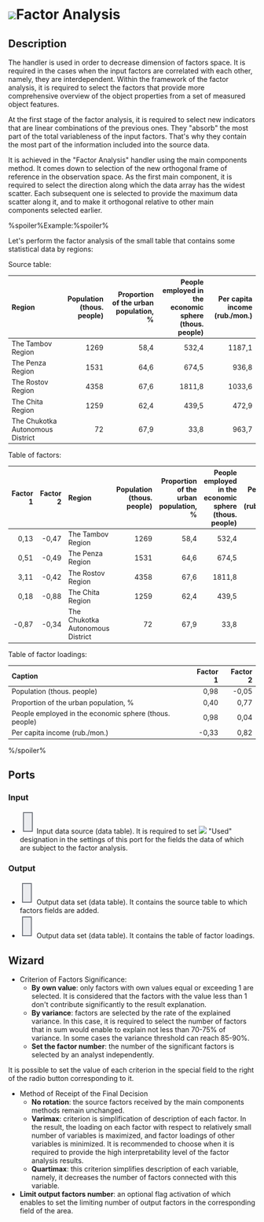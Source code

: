 # ![ ](../../images/icons/components/factor-analysis_default.svg)Factor Analysis

## Description

The handler is used in order to decrease dimension of factors space. It is required in the cases when the input factors are correlated with each other, namely, they are interdependent. Within the framework of the factor analysis, it is required to select the factors that provide more comprehensive overview of the object properties from a set of measured object features.

At the first stage of the factor analysis, it is required to select new indicators that are linear combinations of the previous ones. They "absorb" the most part of the total variableness of the input factors. That's why they contain the most part of the information included into the source data.

It is achieved in the "Factor Analysis" handler using the main components method. It comes down to selection of the new orthogonal frame of reference in the observation space. As the first main component, it is required to select the direction along which the data array has the widest scatter. Each subsequent one is selected to provide the maximum data scatter along it, and to make it orthogonal relative to other main components selected earlier.

%spoiler%Example:%spoiler%

Let's perform the factor analysis of the small table that contains some statistical data by regions:

Source table:

| Region | Population (thous. people) | Proportion of the urban population, % | People employed in the economic sphere (thous. people) | Per capita income (rub./mon.) |
| :-------- | --------: | --------: | --------: | --------: |
| The Tambov Region | 1269 | 58,4 | 532,4 | 1187,1 |
| The Penza Region | 1531 | 64,6 | 674,5 | 936,8 |
| The Rostov Region | 4358 | 67,6 | 1811,8 | 1033,6 |
| The Chita Region | 1259 | 62,4 | 439,5 | 472,9 |
| The Chukotka Autonomous District | 72 | 67,9 | 33,8 | 963,7 |

Table of factors:

| Factor 1 | Factor 2 | Region | Population (thous. people) | Proportion of the urban population, % | People employed in the economic sphere (thous. people) | Per capita income (rub./mon.) |
| -------------: | -------------: | :------------ | ------------------------------------: | ---------------------------------------------------: | ------------------------------------------------------: | ----------------------------------------------------: |
| 0,13 | -0,47 | The Tambov Region | 1269 | 58,4 | 532,4 | 1187,1 |
| 0,51 | -0,49 | The Penza Region | 1531 | 64,6 | 674,5 | 936,8 |
| 3,11 | -0,42 | The Rostov Region | 4358 | 67,6 | 1811,8 | 1033,6 |
| 0,18 | -0,88 | The Chita Region | 1259 | 62,4 | 439,5 | 472,9 |
| -0,87 | -0,34 | The Chukotka Autonomous District | 72 | 67,9 | 33,8 | 963,7 |

Table of factor loadings:

| Caption | Factor 1 | Factor 2 |
| :---------- | -------------: | -------------: |
| Population (thous. people) | 0,98 | -0,05 |
| Proportion of the urban population, % | 0,40 | 0,77 |
| People employed in the economic sphere (thous. people) | 0,98 | 0,04 |
| Per capita income (rub./mon.) | -0,33 | 0,82 |

%/spoiler%

## Ports

### Input

* ![ ](../../images/icons/app/node/ports/inputs/table_inactive.svg) Input data source (data table). It is required to set ![ ](../../images/icons/usage-types/active_default.svg) "Used" designation in the settings of this port for the fields the data of which are subject to the factor analysis.

### Output

* ![ ](../../images/icons/app/node/ports/outputs/table_inactive.svg) Output data set (data table). It contains the source table to which factors fields are added.
* ![ ](../../images/icons/app/node/ports/outputs/table_inactive.svg) Output data set (data table). It contains the table of factor loadings.

## Wizard

* Criterion of Factors Significance:
   * **By own value**: only factors with own values equal or exceeding 1 are selected. It is considered that the factors with the value less than 1 don't contribute significantly to the result explanation.
   * **By variance**: factors are selected by the rate of the explained variance. In this case, it is required to select the number of factors that in sum would enable to explain not less than 70-75% of variance. In some cases the variance threshold can reach 85-90%.
   * **Set the factor number**: the number of the significant factors is selected by an analyst independently.

It is possible to set the value of each criterion in the special field to the right of the radio button corresponding to it.

* Method of Receipt of the Final Decision
   * **No rotation**: the source factors received by the main components methods remain unchanged.
   * **Varimax**: criterion is simplification of description of each factor. In the result, the loading on each factor with respect to relatively small number of variables is maximized, and factor loadings of other variables is minimized. It is recommended to choose when it is required to provide the high interpretability level of the factor analysis results.
   * **Quartimax**: this criterion simplifies description of each variable, namely, it decreases the number of factors connected with this variable.
* **Limit output factors number**: an optional flag activation of which enables to set the limiting number of output factors in the corresponding field of the area.
